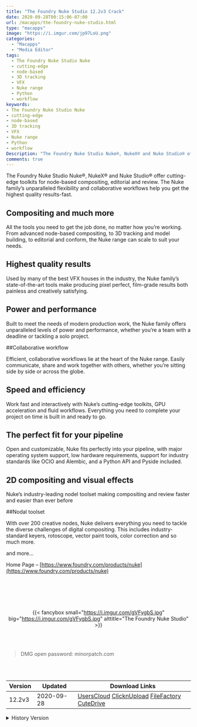 ```yaml
---
title: "The Foundry Nuke Studio 12.2v3 Crack"
date: 2020-09-28T00:15:06-07:00
url: /macapps/the-foundry-nuke-studio.html
type: "macapps"
image: "https://i.imgur.com/jp97LoU.png"
categories:
  - "Macapps"
  - "Media Editor"
tags:
  - The Foundry Nuke Studio Nuke
  - cutting-edge
  - node-based
  - 3D tracking
  - VFX
  - Nuke range
  - Python
  - workflow
keywords:
- The Foundry Nuke Studio Nuke
- cutting-edge
- node-based
- 3D tracking
- VFX
- Nuke range
- Python
- workflow
Description: "The Foundry Nuke Studio Nuke®, NukeX® and Nuke Studio® offer cutting-edge toolkits for node-based compositing, editorial and review"
comments: true
---
```


The Foundry Nuke Studio Nuke®, NukeX® and Nuke Studio® offer cutting-edge toolkits for node-based compositing, editorial and review. The Nuke family’s unparalleled flexibility and collaborative workflows help you get the highest quality results-fast.

## Compositing and much more

All the tools you need to get the job done, no matter how you’re working. From advanced node-based compositing, to 3D tracking and model building, to editorial and conform, the Nuke range can scale to suit your needs.

## Highest quality results

Used by many of the best VFX houses in the industry, the Nuke family’s state-of-the-art tools make producing pixel perfect, film-grade results both painless and creatively satisfying.

## Power and performance

Built to meet the needs of modern production work, the Nuke family offers unparalleled levels of power and performance, whether you’re a team with a deadline or tackling a solo project.

##Collaborative workflow

Efficient, collaborative workflows lie at the heart of the Nuke range. Easily communicate, share and work together with others, whether you’re sitting side by side or across the globe.

## Speed and efficiency

Work fast and interactively with Nuke’s cutting-edge toolkits, GPU acceleration and fluid workflows. Everything you need to complete your project on time is built in and ready to go.

## The perfect fit for your pipeline

Open and customizable, Nuke fits perfectly into your pipeline, with major operating system support, low hardware requirements, support for industry standards like OCIO and Alembic, and a Python API and Pyside included.

## 2D compositing and visual effects

Nuke’s industry-leading nodel toolset making compositing and review faster and easier than ever before


##Nodal toolset

With over 200 creative nodes, Nuke delivers everything you need to tackle the diverse challenges of digital compositing. This includes industry-standard keyers, rotoscope, vector paint tools, color correction and so much more.

and more…

Home Page – [https://www.foundry.com/products/nuke](https://www.foundry.com/products/nuke)

<br/>
<br/>
<script async src="https://pagead2.googlesyndication.com/pagead/js/adsbygoogle.js"></script>
<ins class="adsbygoogle"
     style="display:block; text-align:center;"
     data-ad-layout="in-article"
     data-ad-format="fluid"
     data-ad-client="ca-pub-8746275014476192"
     data-ad-slot="5144997159"></ins>
<script>
     (adsbygoogle = window.adsbygoogle || []).push({});
</script>
<br/>
<br/>


<center>

{{< fancybox small="https://i.imgur.com/gVFygbS.jpg" big="https://i.imgur.com/gVFygbS.jpg" alttitle="The Foundry Nuke Studio" >}}

</center>

<br/>
<br/>


> DMG open password: minorpatch.com

<br/>

<br/>
<div id="history_version" class="history_version">

| Version | Updated | Download Links |
| ---- | ---- | ---- |
| 12.2v3 | 2020-09-28 | [UsersCloud](https://ouo.io/F9cyN6)   [ClicknUpload](https://ouo.io/iPrOYF)   [FileFactory](https://ouo.io/4ljRJw2)   [CuteDrive](https://ouo.io/8HmPeut) |
<details>
<summary>History Version</summary>

| Version | Updated | Download Links |
| ---- | ---- | ---- |
| 12.1v2 | 2020-04-19 | [UsersCloud](https://ouo.io/ZdY32q)   [ClicknUpload](https://ouo.io/aus75y)   [FileFactory](https://ouo.io/V6Ogn5)   [CuteDrive](https://ouo.io/tkgZAR) |
| 12.1v1 | 2020-02-21 | [UsersCloud](https://ouo.io/3dQEQQ)   [ClicknUpload](https://ouo.io/sWFjkM)   [FileFactory](https://ouo.io/Kv1VPQ)   [CuteDrive](https://ouo.io/BQDLry) |
| 12.0v5 | 2020-02-15 | [UsersCloud](https://ouo.io/T9OncG)   [ClicknUpload](https://ouo.io/hp1HnJN)   [Mega](https://ouo.io/hp1HnJN)   [CuteDrive](https://ouo.io/Lms3F7) |
</details>

</div>
